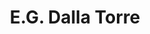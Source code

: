 ---
layout: page
title: E.G. Dalla Torre
description: Postdoc
img: 
redirect: 
importance: 1
category: former postdocs
---